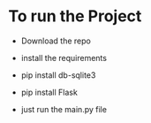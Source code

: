 # To run the Project 
- Download the repo
  
- install the requirements
- pip install db-sqlite3
- pip install Flask
  
- just run the main.py file
